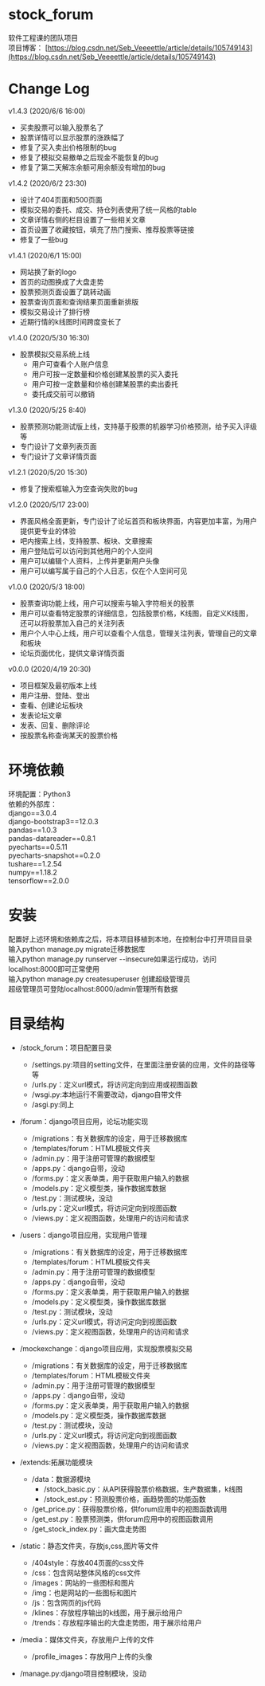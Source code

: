 # stock_forum
软件工程课的团队项目  
项目博客：
[https://blog.csdn.net/Seb_Veeeettle/article/details/105749143](https://blog.csdn.net/Seb_Veeeettle/article/details/105749143)

# Change Log  

v1.4.3 (2020/6/6 16:00)
* 买卖股票可以输入股票名了
* 股票详情可以显示股票的涨跌幅了
* 修复了买入卖出价格限制的bug
* 修复了模拟交易撤单之后现金不能恢复的bug
* 修复了第二天解冻余额可用余额没有增加的bug

v1.4.2 (2020/6/2 23:30)  
* 设计了404页面和500页面
* 模拟交易的委托、成交、持仓列表使用了统一风格的table  
* 文章详情右侧的栏目设置了一些相关文章  
* 首页设置了收藏按钮，填充了热门搜索、推荐股票等链接  
* 修复了一些bug  

v1.4.1 (2020/6/1 15:00)  
* 网站换了新的logo  
* 首页的动图换成了大盘走势  
* 股票预测页面设置了跳转动画  
* 股票查询页面和查询结果页面重新排版  
* 模拟交易设计了排行榜  
* 近期行情的k线图时间跨度变长了  

v1.4.0 (2020/5/30 16:30)  
* 股票模拟交易系统上线  
  * 用户可查看个人账户信息  
  * 用户可按一定数量和价格创建某股票的买入委托  
  * 用户可按一定数量和价格创建某股票的卖出委托  
  * 委托成交前可以撤销  

v1.3.0 (2020/5/25 8:40)  
* 股票预测功能测试版上线，支持基于股票的机器学习价格预测，给予买入评级等
* 专门设计了文章列表页面
* 专门设计了文章详情页面  

v1.2.1 (2020/5/20 15:30)  
* 修复了搜索框输入为空查询失败的bug  

v1.2.0 (2020/5/17 23:00)  
* 界面风格全面更新，专门设计了论坛首页和板块界面，内容更加丰富，为用户提供更专业的体验    
* 吧内搜索上线，支持股票、板块、文章搜索  
* 用户登陆后可以访问到其他用户的个人空间
* 用户可以编辑个人资料，上传并更新用户头像
* 用户可以编写属于自己的个人日志，仅在个人空间可见

v1.0.0 (2020/5/3 18:00)
* 股票查询功能上线，用户可以搜索与输入字符相关的股票
* 用户可以查看特定股票的详细信息，包括股票价格，K线图，自定义K线图，还可以将股票加入自己的关注列表
* 用户个人中心上线，用户可以查看个人信息，管理关注列表，管理自己的文章和板块
* 论坛页面优化，提供文章详情页面  

v0.0.0 (2020/4/19 20:30)  
* 项目框架及最初版本上线
* 用户注册、登陆、登出
* 查看、创建论坛板块
* 发表论坛文章
* 发表、回复、删除评论
* 按股票名称查询某天的股票价格

# 环境依赖
环境配置：Python3  
依赖的外部库：  
django==3.0.4  
django-bootstrap3==12.0.3  
pandas==1.0.3  
pandas-datareader==0.8.1  
pyecharts==0.5.11  
pyecharts-snapshot==0.2.0  
tushare==1.2.54  
numpy==1.18.2  
tensorflow==2.0.0  

# 安装
配置好上述环境和依赖库之后，将本项目移植到本地，在控制台中打开项目目录  
输入python manage.py migrate迁移数据库  
输入python manage.py runserver --insecure如果运行成功，访问localhost:8000即可正常使用  
输入python manage.py createsuperuser 创建超级管理员  
超级管理员可登陆localhost:8000/admin管理所有数据  

# 目录结构
* /stock_forum：项目配置目录
  * /settings.py:项目的setting文件，在里面注册安装的应用，文件的路径等等  
  * /urls.py：定义url模式，将访问定向到应用或视图函数  
  * /wsgi.py:本地运行不需要改动，django自带文件  
  * /asgi.py:同上  
  
* /forum：django项目应用，论坛功能实现
  * /migrations：有关数据库的设定，用于迁移数据库  
  * /templates/forum：HTML模板文件夹  
  * /admin.py：用于注册可管理的数据模型  
  * /apps.py：django自带，没动  
  * /forms.py：定义表单类，用于获取用户输入的数据  
  * /models.py：定义模型类，操作数据库数据  
  * /test.py：测试模块，没动  
  * /urls.py：定义url模式，将访问定向到视图函数  
  * /views.py：定义视图函数，处理用户的访问和请求  
  
* /users：django项目应用，实现用户管理
  * /migrations：有关数据库的设定，用于迁移数据库  
  * /templates/forum：HTML模板文件夹  
  * /admin.py：用于注册可管理的数据模型  
  * /apps.py：django自带，没动  
  * /forms.py：定义表单类，用于获取用户输入的数据  
  * /models.py：定义模型类，操作数据库数据  
  * /test.py：测试模块，没动  
  * /urls.py：定义url模式，将访问定向到视图函数  
  * /views.py：定义视图函数，处理用户的访问和请求  
  
* /mockexchange：django项目应用，实现股票模拟交易
  * /migrations：有关数据库的设定，用于迁移数据库  
  * /templates/forum：HTML模板文件夹  
  * /admin.py：用于注册可管理的数据模型  
  * /apps.py：django自带，没动  
  * /forms.py：定义表单类，用于获取用户输入的数据  
  * /models.py：定义模型类，操作数据库数据  
  * /test.py：测试模块，没动  
  * /urls.py：定义url模式，将访问定向到视图函数  
  * /views.py：定义视图函数，处理用户的访问和请求
  
* /extends:拓展功能模块
  * /data：数据源模块
    * /stock_basic.py：从API获得股票价格数据，生产数据集，k线图  
    * /stock_est.py：预测股票价格，画趋势图的功能函数  
  * /get_price.py：获得股票价格，供forum应用中的视图函数调用  
  * /get_est.py：股票预测类，供forum应用中的视图函数调用  
  * /get_stock_index.py：画大盘走势图  
  
* /static：静态文件夹，存放js,css,图片等文件
  * /404style：存放404页面的css文件  
  * /css：包含网站整体风格的css文件  
  * /images：网站的一些图标和图片  
  * /img：也是网站的一些图标和图片  
  * /js：包含网页的js代码  
  * /klines：存放程序输出的k线图，用于展示给用户  
  * /trends：存放程序输出的大盘走势图，用于展示给用户  
  
* /media：媒体文件夹，存放用户上传的文件
  * /profile_images：存放用户上传的头像  
  
* /manage.py:django项目控制模块，没动  

